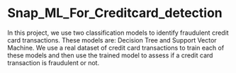 # Snap_ML_For_Creditcard_detection
In this project, we use two classification models to identify fraudulent credit card transactions. These models are: Decision Tree and Support Vector Machine. We use a real dataset of credit card transactions to train each of these models and then use the trained model to assess if a credit card transaction is fraudulent or not. 
